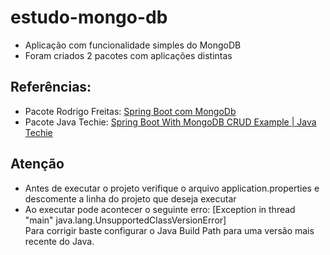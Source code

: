 # estudo-mongo-db
- Aplicação com funcionalidade simples do MongoDB
- Foram criados 2 pacotes com aplicações distintas


## Referências:
- Pacote Rodrigo Freitas: [Spring Boot com MongoDb](https://www.youtube.com/watch?v=NTSgTRpUsbc)
- Pacote Java Techie: [Spring Boot With MongoDB CRUD Example | Java Techie](https://www.youtube.com/watch?v=k5PeywcbVYc)

## Atenção
- Antes de executar o projeto verifique o arquivo application.properties e descomente a linha do projeto que deseja executar
- Ao executar pode acontecer o seguinte erro: [Exception in thread "main" java.lang.UnsupportedClassVersionError] <br>
  Para corrigir baste configurar o Java Build Path para uma versão mais recente do Java.
